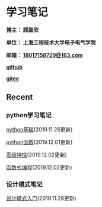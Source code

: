 # 学习笔记

**博主： 顾磊欣** 

**单位： 上海工程技术大学电子电气学院**

**邮箱： 18017158729@163.com**

[**github**](https://github.com/xhguleixin123)

[**gitee**](https://gitee.com/xhguleixin123)

## Recent

### python学习笔记

[python基础](/docs/python_note/Python基础.md)(2019.11.28更新)

[python函数](/docs/python_note/函数.md)(2019.12.01更新)

[高级特性](/docs/python_note/高级特性.md)(2019.12.02更新)

[函数式编程](/docs/python_note/函数式编程.md)(2019.12.02更新)

### 设计模式笔记

[设计模式入门](/docs/design_patterns_note/设计模式入门.md)(2019.11.28更新)

